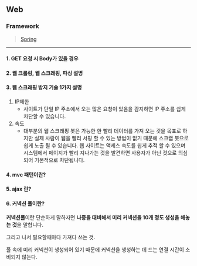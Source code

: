 ## Web

### Framework  

> [Spring](https://kjsu0209.github.io/Tech-Interview/web/spring)
>
>
----

#### 1. GET 요청 시 Body가 있을 경우
#### 2. 웹 크롤링, 웹 스크래핑, 파싱 설명
#### 3. 웹 스크래핑 방지 기술 1가지 설명

1. IP제한
   * 사이트가 단일 IP 주소에서 오는 많은 요청이 있음을 감지하면 IP 주소를 쉽게 차단할 수 있습니다. 
2. 속도
   * 대부분의 웹 스크래핑 봇은 가능한 한 빨리 데이터를 가져 오는 것을 목표로 하지만 실제 사람이 웹을 빨리 서핑 할 수 있는 방법이 없기 때문에 스크랩 봇으로 쉽게 노출 될 수 있습니다. 웹 사이트는 액세스 속도를 쉽게 추적 할 수 있으며 시스템에서 페이지가 빨리 지나가는 것을 발견하면 사용자가 아닌 것으로 의심되어 기본적으로 차단됩니다.

#### 4. mvc 패턴이란? 
#### 5. ajax 란?
#### 6. 커넥션 풀이란?

**커넥션풀**이란 단순하게 말하자면 **나중을 대비해서 미리 커넥션을 10개 정도 생성을 해놓는 것**을 말합니다.

그리고 나서 필요할때마다 가져다 쓰는 것.

풀 속에 미리 커넥션이 생성되어 있기 때문에 커넥션을 생성하는 데 드는 연결 시간이 소비되지 않는다.